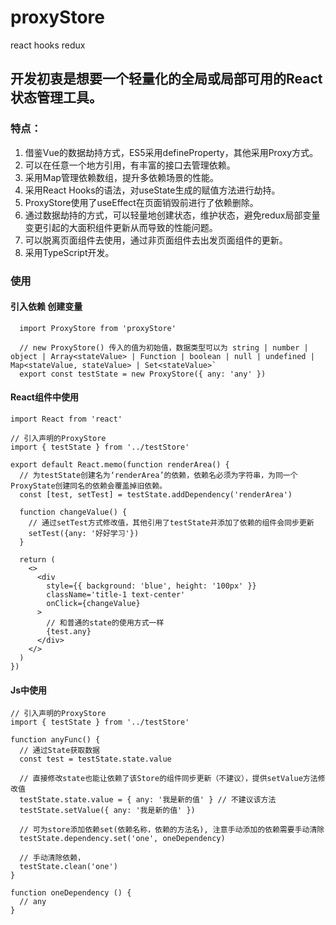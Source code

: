 # proxyStore
 react hooks redux

 ## 开发初衷是想要一个轻量化的全局或局部可用的React状态管理工具。

### 特点：
1. 借鉴Vue的数据劫持方式，ES5采用defineProperty，其他采用Proxy方式。
2. 可以在任意一个地方引用，有丰富的接口去管理依赖。
3. 采用Map管理依赖数组，提升多依赖场景的性能。
4. 采用React Hooks的语法，对useState生成的赋值方法进行劫持。
5. ProxyStore使用了useEffect在页面销毁前进行了依赖删除。
6. 通过数据劫持的方式，可以轻量地创建状态，维护状态，避免redux局部变量变更引起的大面积组件更新从而导致的性能问题。
7. 可以脱离页面组件去使用，通过非页面组件去出发页面组件的更新。
8. 采用TypeScript开发。


### 使用
#### 引入依赖 创建变量
```
  import ProxyStore from 'proxyStore'

  // new ProxyStore() 传入的值为初始值，数据类型可以为 string | number | object | Array<stateValue> | Function | boolean | null | undefined | Map<stateValue, stateValue> | Set<stateValue>`
  export const testState = new ProxyStore({ any: 'any' })
```

#### React组件中使用
```
import React from 'react'

// 引入声明的ProxyStore
import { testState } from '../testStore'

export default React.memo(function renderArea() {
  // 为testState创建名为‘renderArea’的依赖，依赖名必须为字符串，为同一个ProxyState创建同名的依赖会覆盖掉旧依赖。
  const [test, setTest] = testState.addDependency('renderArea')

  function changeValue() {
    // 通过setTest方式修改值，其他引用了testState并添加了依赖的组件会同步更新
    setTest({any: '好好学习'})
  }

  return (
    <>
      <div
        style={{ background: 'blue', height: '100px' }}
        className='title-1 text-center'
        onClick={changeValue}
      >
        // 和普通的state的使用方式一样
        {test.any}
      </div>
    </>
  )
})
```

#### Js中使用
```
// 引入声明的ProxyStore
import { testState } from '../testStore'

function anyFunc() {
  // 通过State获取数据
  const test = testState.state.value

  // 直接修改state也能让依赖了该Store的组件同步更新（不建议），提供setValue方法修改值
  testState.state.value = { any: '我是新的值' } // 不建议该方法
  testState.setValue({ any: '我是新的值' })

  // 可为store添加依赖set(依赖名称，依赖的方法名), 注意手动添加的依赖需要手动清除
  testState.dependency.set('one', oneDependency)

  // 手动清除依赖，
  testState.clean('one')
}

function oneDependency () {
  // any
}

```